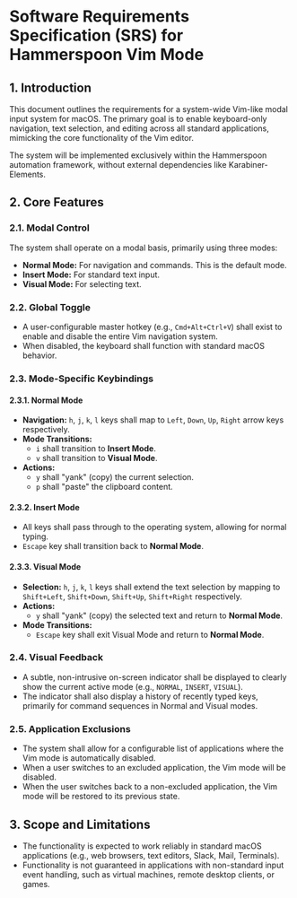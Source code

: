 # Software Requirements Specification (SRS) for Hammerspoon Vim Mode

## 1. Introduction

This document outlines the requirements for a system-wide Vim-like modal input system for macOS. The primary goal is to enable keyboard-only navigation, text selection, and editing across all standard applications, mimicking the core functionality of the Vim editor.

The system will be implemented exclusively within the Hammerspoon automation framework, without external dependencies like Karabiner-Elements.

## 2. Core Features

### 2.1. Modal Control
The system shall operate on a modal basis, primarily using three modes:
- **Normal Mode:** For navigation and commands. This is the default mode.
- **Insert Mode:** For standard text input.
- **Visual Mode:** For selecting text.

### 2.2. Global Toggle
- A user-configurable master hotkey (e.g., `Cmd+Alt+Ctrl+V`) shall exist to enable and disable the entire Vim navigation system.
- When disabled, the keyboard shall function with standard macOS behavior.

### 2.3. Mode-Specific Keybindings

#### 2.3.1. Normal Mode
- **Navigation:** `h`, `j`, `k`, `l` keys shall map to `Left`, `Down`, `Up`, `Right` arrow keys respectively.
- **Mode Transitions:**
    - `i` shall transition to **Insert Mode**.
    - `v` shall transition to **Visual Mode**.
- **Actions:**
    - `y` shall "yank" (copy) the current selection.
    - `p` shall "paste" the clipboard content.

#### 2.3.2. Insert Mode
- All keys shall pass through to the operating system, allowing for normal typing.
- `Escape` key shall transition back to **Normal Mode**.

#### 2.3.3. Visual Mode
- **Selection:** `h`, `j`, `k`, `l` keys shall extend the text selection by mapping to `Shift+Left`, `Shift+Down`, `Shift+Up`, `Shift+Right` respectively.
- **Actions:**
    - `y` shall "yank" (copy) the selected text and return to **Normal Mode**.
- **Mode Transitions:**
    - `Escape` key shall exit Visual Mode and return to **Normal Mode**.

### 2.4. Visual Feedback
- A subtle, non-intrusive on-screen indicator shall be displayed to clearly show the current active mode (e.g., `NORMAL`, `INSERT`, `VISUAL`).
- The indicator shall also display a history of recently typed keys, primarily for command sequences in Normal and Visual modes.

### 2.5. Application Exclusions
- The system shall allow for a configurable list of applications where the Vim mode is automatically disabled.
- When a user switches to an excluded application, the Vim mode will be disabled.
- When the user switches back to a non-excluded application, the Vim mode will be restored to its previous state.

## 3. Scope and Limitations

- The functionality is expected to work reliably in standard macOS applications (e.g., web browsers, text editors, Slack, Mail, Terminals).
- Functionality is not guaranteed in applications with non-standard input event handling, such as virtual machines, remote desktop clients, or games.
